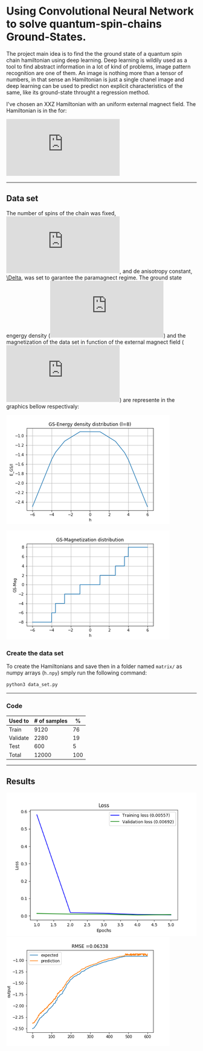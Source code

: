 # Using Convolutional Neural Network to solve quantum-spin-chains Ground-States.
The project main idea is to find the the ground state of a quantum spin chain hamiltonian using deep learning. Deep learning is wildily used  as a tool to find abstract information in a lot of kind of problems, image pattern recognition are one of them. An image is nothing more than a tensor of numbers, in that sense an Hamiltonian is just a single chanel image and deep learning can be used to predict non explicit characteristics of the same, like its ground-state throught a regression method.

I've chosen an XXZ Hamiltonian with an uniform external magnect field. The Hamiltonian is in the for:  

![hamiltonian](https://latex.codecogs.com/gif.latex?H%28%5CDelta%29%3D-%5Cfrac%7BJ%7D%7B2%7D%5Csum_%7Bj%3D1%7D%5E%7BL%7D%5Cleft%5B%5Csigma_j%5Ex%20%5Csigma_%7Bj&plus;1%7D%5Ex%20&plus;%20%5Csigma_j%5Ey%20%5Csigma_%7Bj&plus;1%7D%5Ey%20&plus;%5CDelta%5Csigma_j%5Ez%20%5Csigma_%7Bj&plus;1%7D%5Ez&plus;h%5Csigma_j%5Ez%5Cright%20%5D)

---
## Data set

The number of spins of the chain was fixed, ![L=8](https://latex.codecogs.com/gif.latex?L%20%3D%208), and de anisotropy constant, [\Delta](https://latex.codecogs.com/gif.latex?%5CDelta%20%3D%20-1), was set to garantee the paramagnect regime. The ground state engergy density (![E/L](https://latex.codecogs.com/gif.latex?E_%7BGS%7D/L))  and the magnetization of the data set in function of the external magnect field (![h](https://latex.codecogs.com/gif.latex?h)) are represente in the graphics bellow respectivaly: 

![gs-energy_big](https://github.com/lfcmoraes/cnn_Hxxz/blob/master/images/GS-Energy_big.png)

![gs-mag_big](https://github.com/lfcmoraes/cnn_Hxxz/blob/master/images/GS-Mag_big.png)

### Create the data set
To create the Hamiltonians and save then in a folder named `matrix/` as  numpy arrays (`h.npy`) smply run the following command:
```python
python3 data_set.py
```

---
### Code
| Used to | # of samples | % |
| --- | --- | --- |
| Train | 9120 | 76 |
| Validate| 2280 | 19 |
| Test | 600 | 5 |
| Total | 12000 | 100 | 

---
## Results
![loss](https://github.com/lfcmoraes/cnn_Hxxz/blob/master/images/loss.png)
![predct](https://github.com/lfcmoraes/cnn_Hxxz/blob/master/images/predct.png)
